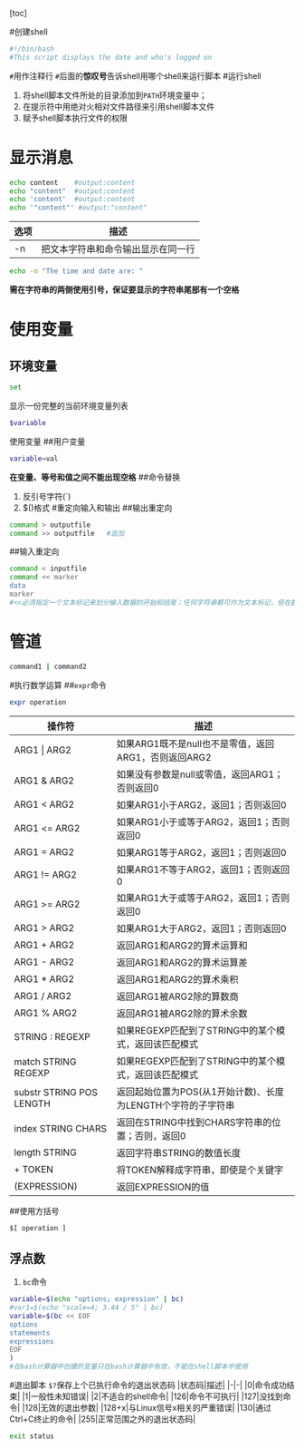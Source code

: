 [toc]

#创建shell
```bash
#!/bin/bash
#This script displays the date and who's logged on
```
`#`用作注释行
`#`后面的**惊叹号**告诉shell用哪个shell来运行脚本
#运行shell
1. 将shell脚本文件所处的目录添加到`PATH`环境变量中；
2. 在提示符中用绝对火相对文件路径来引用shell脚本文件
3. 赋予shell脚本执行文件的权限
# 显示消息
```bash
echo content    #output:content
echo "content"  #output:content
echo 'content'  #output:content
echo '"content"' #output:"content"
```
|选项|描述|
|-|-|
|-n|把文本字符串和命令输出显示在同一行|
```bash
echo -n "The time and date are: "
```
**需在字符串的两侧使用引号，保证要显示的字符串尾部有一个空格**
# 使用变量
## 环境变量
```bash
set
```
显示一份完整的当前环境变量列表
```bash
$variable
```
使用变量
##用户变量
```bash
variable=val
```
**在变量、等号和值之间不能出现空格**
##命令替换
1. 反引号字符(`)
2. $()格式
#重定向输入和输出
##输出重定向
```bash
command > outputfile    
command >> outputfile   #追加
```
##输入重定向
```bash
command < inputfile
command << marker
data
marker
#<<必须指定一个文本标记来划分输入数据的开始和结尾；任何字符串都可作为文本标记，但在数据的开始和结尾文本标记必须一致
```
# 管道
```bash
command1 | command2
```
#执行数学运算
##`expr`命令
```bash
expr operation
```
|操作符|描述|
|-|-|
|ARG1 \| ARG2|如果ARG1既不是null也不是零值，返回ARG1，否则返回ARG2|
|ARG1 & ARG2|如果没有参数是null或零值，返回ARG1；否则返回0|
|ARG1 < ARG2|如果ARG1小于ARG2，返回1；否则返回0|
|ARG1 <= ARG2|如果ARG1小于或等于ARG2，返回1；否则返回0|
|ARG1 = ARG2|如果ARG1等于ARG2，返回1；否则返回0|
|ARG1 != ARG2|如果ARG1不等于ARG2，返回1；否则返回0|
|ARG1 >= ARG2|如果ARG1大于或等于ARG2，返回1；否则返回0|
|ARG1 > ARG2|如果ARG1大于ARG2，返回1；否则返回0|
|ARG1 + ARG2|返回ARG1和ARG2的算术运算和|
|ARG1 - ARG2|返回ARG1和ARG2的算术运算差|
|ARG1 * ARG2|返回ARG1和ARG2的算术乘积|
|ARG1 / ARG2|返回ARG1被ARG2除的算数商|
|ARG1 % ARG2|返回ARG1被ARG2除的算术余数|
|STRING : REGEXP|如果REGEXP匹配到了STRING中的某个模式，返回该匹配模式|
|match STRING REGEXP|如果REGEXP匹配到了STRING中的某个模式，返回该匹配模式|
|substr STRING POS LENGTH|返回起始位置为POS(从1开始计数)、长度为LENGTH个字符的子字符串|
|index STRING CHARS|返回在STRING中找到CHARS字符串的位置；否则，返回0|
|length STRING|返回字符串STRING的数值长度|
|+ TOKEN|将TOKEN解释成字符串，即使是个关键字|
|(EXPRESSION)|返回EXPRESSION的值|
##使用方括号
```bash
$[ operation ]
```
## 浮点数
1. `bc`命令
```bash
variable=$(echo "options; expression" | bc)
#var1=$(echo "scale=4; 3.44 / 5" | bc)
variable=$(bc << EOF
options
statements
expressions
EOF
)
#在bash计算器中创建的变量只在bash计算器中有效，不能在shell脚本中使用
```
#退出脚本
`$?`保存上个已执行命令的退出状态码
|状态码|描述|
|-|-|
|0|命令成功结束|
|1|一般性未知错误|
|2|不适合的shell命令|
|126|命令不可执行|
|127|没找到命令|
|128|无效的退出参数|
|128+x|与Linux信号x相关的严重错误|
|130|通过Ctrl+C终止的命令|
|255|正常范围之外的退出状态码|
```bash
exit status
```